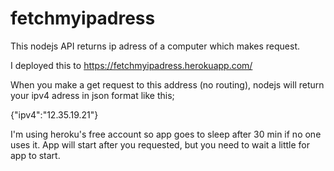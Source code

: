 # fetchmyipadress
This nodejs API returns ip adress of a computer which makes request.

I deployed this to https://fetchmyipadress.herokuapp.com/

When you make a get request to this address (no routing), nodejs will return your ipv4 adress in json format like this;

{"ipv4":"12.35.19.21"}

I'm using heroku's free account so app goes to sleep after 30 min if no one uses it. App will start after you requested, but
you need to wait a little for app to start.
